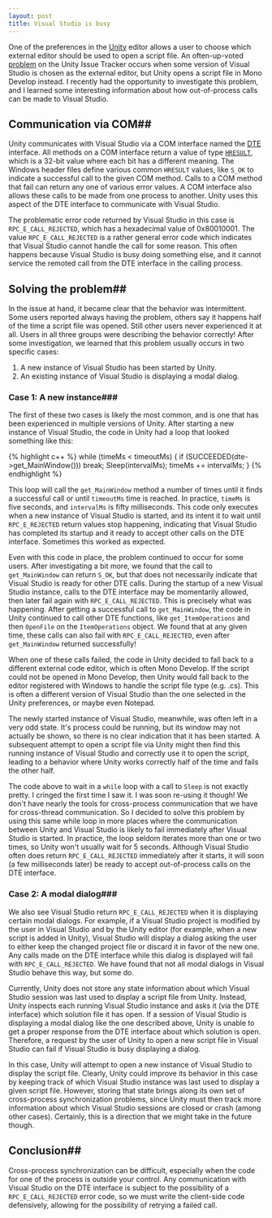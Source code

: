 ```yaml
---
layout: post
title: Visual Studio is busy
---
```

One of the preferences in the [Unity](http://unity3d.com) editor allows a user to choose which external editor should be used to open a script file. An often-up-voted [problem](http://issuetracker.unity3d.com/issues/double-clicking-a-c-number-script-will-open-monodevelop-instead-of-visual-studio) on the Unity Issue Tracker occurs when some version of Visual Studio is chosen as the external editor, but Unity opens a script file in Mono Develop instead. I recently had the opportunity to investigate this problem, and I learned some interesting information about how out-of-process calls can be made to Visual Studio.

## Communication via COM##
Unity communicates with Visual Studio via a COM interface named the [DTE](http://msdn.microsoft.com/en-us/library/envdte.dte.aspx) interface. All methods on a COM interface return a value of type [`HRESULT`](http://msdn.microsoft.com/en-us/library/bb446131.aspx), which is a 32-bit value where each bit has a different meaning. The Windows header files define various common `HRESULT` values, like `S_OK` to indicate a successful call to the given COM method. Calls to a COM method that fail can return any one of various error values. A COM interface also allows these calls to be made from one process to another. Unity uses this aspect of the DTE interface to communicate with Visual Studio.

The problematic error code returned by Visual Studio in this case  is `RPC_E_CALL_REJECTED`, which has a hexadecimal value of 0x80010001. The value `RPC_E_CALL_REJECTED` is a rather general error code which indicates that Visual Studio cannot handle the call for some reason. This often happens because Visual Studio is busy doing something else, and it cannot service the remoted call from the DTE interface in the calling process.

## Solving the problem##
In the issue at hand, it became clear that the behavior was intermittent. Some users reported always having the problem, others say it happens half of the time a script file was opened. Still other users never experienced it at all. Users in all three groups were describing the behavior correctly! After some investigation, we learned that this problem usually occurs in two specific cases:

1. A new instance of Visual Studio has been started by Unity.
2. An existing instance of Visual Studio is displaying a modal dialog.

### Case 1: A new instance###

The first of these two cases is likely the most common, and is one that has been experienced in multiple versions of Unity. After starting a new instance of Visual Studio, the code in Unity had a loop that looked something like this:

{% highlight c++ %}
while (timeMs < timeoutMs) {
  if (SUCCEEDED(dte->get_MainWindow()))
    break;
  Sleep(intervalMs);
  timeMs += intervalMs;
}
{% endhighlight %}

This loop will call the `get_MainWindow` method a number of times until it finds a successful call or until `timeoutMs` time is reached. In practice, `timeMs` is five seconds, and `intervalMs` is fifty milliseconds. This code only executes when a new instance of Visual Studio is started, and its intent it to wait until `RPC_E_REJECTED` return values stop happening, indicating that Visual Studio has completed its startup and it ready to accept other calls on the DTE interface. Sometimes this worked as expected.

Even with this code in place, the problem continued to occur for some users. After investigating a bit more, we found that the call to `get_MainWindow` can return `S_OK`, but that does not necessarily indicate that Visual Studio is ready for other DTE calls. During the startup of a new Visual Studio instance, calls to the DTE interface may be momentarily allowed, then later fail again with `RPC_E_CALL_REJECTED`. This is precisely what was happening. After getting a successful call to `get_MainWindow`, the code in Unity continued to call other DTE functions, like `get_ItemOperations` and then `OpenFile` on the `ItemOperations` object. We found that at any given time, these calls can also fail with `RPC_E_CALL_REJECTED`, even after `get_MainWindow` returned successfully!

When one of these calls failed, the code in Unity decided to fall back to a different external code editor, which is often Mono Develop. If the script could not be opened in Mono Develop, then Unity would fall back to the editor registered with Windows to handle the script file type (e.g. .cs). This is often a different version of Visual Studio than the one selected in the Unity preferences, or maybe even Notepad.

The newly started instance of Visual Studio, meanwhile, was often left in a very odd state. It's process could be running, but its window may not actually be shown, so there is no clear indication that it has been started. A subsequent attempt to open a script file via Unity might then find this running instance of Visual Studio and correctly use it to open the script, leading to a behavior where Unity works correctly half of the time and fails the other half.

The code above to wait in a `while` loop with a call to `Sleep` is not exactly pretty. I cringed the first time I saw it. I was soon re-using it though! We don't have nearly the tools for cross-process communication that we have for cross-thread communication. So I decided to solve this problem by using this same while loop in more places where the communication between Unity and Visual Studio is likely to fail immediately after Visual Studio is started. In practice, the loop seldom iterates more than one or two times, so Unity won't usually wait for 5 seconds. Although Visual Studio often does return `RPC_E_CALL_REJECTED` immediately after it starts, it will soon (a few milliseconds later) be ready to accept out-of-process calls on the DTE interface.

### Case 2: A modal dialog###
We also see Visual Studio return `RPC_E_CALL_REJECTED` when it is displaying certain modal dialogs. For example, if a Visual Studio project is modified by the user in Visual Studio and by the Unity editor (for example, when a new script is added in Unity), Visual Studio will display a dialog asking the user to either keep the changed project file or discard it in favor of the new one. Any calls made on the DTE interface while this dialog is displayed will fail with `RPC_E_CALL_REJECTED`. We have found that not all modal dialogs in Visual Studio behave this way, but some do.

Currently, Unity does not store any state information about which Visual Studio session was last used to display a script file from Unity. Instead, Unity inspects each running Visual Studio instance and asks it (via the DTE interface) which solution file it has open. If a session of Visual Studio is displaying a modal dialog like the one described above, Unity is unable to get a proper response from the DTE interface about which solution is open. Therefore, a request by the user of Unity to open a new script file in Visual Studio can fail if Visual Studio is busy displaying a dialog.

In this case, Unity will attempt to open a new instance of Visual Studio to display the script file. Clearly, Unity could improve its behavior in this case by keeping track of which Visual Studio instance was last used to display a given script file. However, storing that state brings along its own set of cross-process synchronization problems, since Unity must then track more information about which Visual Studio sessions are closed or crash (among other cases). Certainly, this is a direction that we might take in the future though.

## Conclusion##
Cross-process synchronization can be difficult, especially when the code for one of the process is outside your control. Any communication with Visual Studio on the DTE interface is subject to the possibility of a `RPC_E_CALL_REJECTED` error code, so we must write the client-side code defensively, allowing for the possibility of retrying a failed call.
